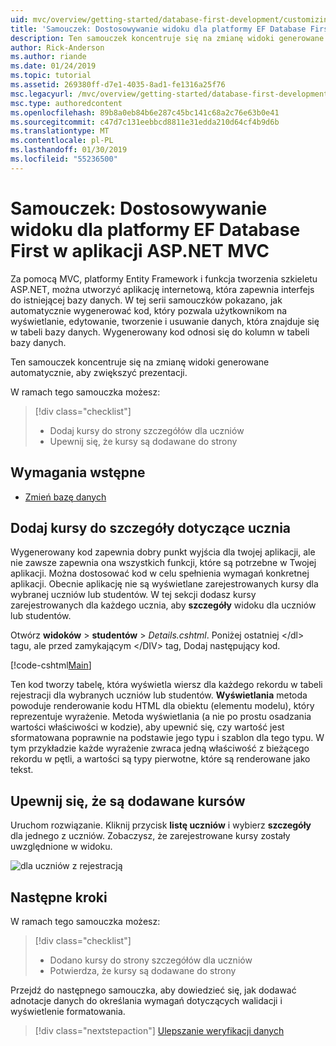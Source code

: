 ```yaml
---
uid: mvc/overview/getting-started/database-first-development/customizing-a-view
title: 'Samouczek: Dostosowywanie widoku dla platformy EF Database First w aplikacji ASP.NET MVC'
description: Ten samouczek koncentruje się na zmianę widoki generowane automatycznie, aby zwiększyć prezentacji.
author: Rick-Anderson
ms.author: riande
ms.date: 01/24/2019
ms.topic: tutorial
ms.assetid: 269380ff-d7e1-4035-8ad1-fe1316a25f76
msc.legacyurl: /mvc/overview/getting-started/database-first-development/customizing-a-view
msc.type: authoredcontent
ms.openlocfilehash: 89b8a0eb84b6e287c45bc141c68a2c76e63b0e41
ms.sourcegitcommit: c47d7c131eebbcd8811e31edda210d64cf4b9d6b
ms.translationtype: MT
ms.contentlocale: pl-PL
ms.lasthandoff: 01/30/2019
ms.locfileid: "55236500"
---
```

# <a name="tutorial-customize-view-for-ef-database-first-with-aspnet-mvc-app"></a>Samouczek: Dostosowywanie widoku dla platformy EF Database First w aplikacji ASP.NET MVC

Za pomocą MVC, platformy Entity Framework i funkcja tworzenia szkieletu ASP.NET, można utworzyć aplikację internetową, która zapewnia interfejs do istniejącej bazy danych. W tej serii samouczków pokazano, jak automatycznie wygenerować kod, który pozwala użytkownikom na wyświetlanie, edytowanie, tworzenie i usuwanie danych, która znajduje się w tabeli bazy danych. Wygenerowany kod odnosi się do kolumn w tabeli bazy danych.

Ten samouczek koncentruje się na zmianę widoki generowane automatycznie, aby zwiększyć prezentacji.

W ramach tego samouczka możesz:

> [!div class="checklist"]
> * Dodaj kursy do strony szczegółów dla uczniów
> * Upewnij się, że kursy są dodawane do strony

## <a name="prerequisites"></a>Wymagania wstępne

* [Zmień bazę danych](changing-the-database.md)

## <a name="add-courses-to-student-detail"></a>Dodaj kursy do szczegóły dotyczące ucznia

Wygenerowany kod zapewnia dobry punkt wyjścia dla twojej aplikacji, ale nie zawsze zapewnia ona wszystkich funkcji, które są potrzebne w Twojej aplikacji. Można dostosować kod w celu spełnienia wymagań konkretnej aplikacji. Obecnie aplikację nie są wyświetlane zarejestrowanych kursy dla wybranej uczniów lub studentów. W tej sekcji dodasz kursy zarejestrowanych dla każdego ucznia, aby **szczegóły** widoku dla uczniów lub studentów.

Otwórz **widoków** > **studentów** > *Details.cshtml*. Poniżej ostatniej &lt;/dl&gt; tagu, ale przed zamykającym &lt;/DIV&gt; tag, Dodaj następujący kod.

[!code-cshtml[Main](customizing-a-view/samples/sample1.cshtml)]

Ten kod tworzy tabelę, która wyświetla wiersz dla każdego rekordu w tabeli rejestracji dla wybranych uczniów lub studentów. **Wyświetlania** metoda powoduje renderowanie kodu HTML dla obiektu (elementu modelu), który reprezentuje wyrażenie. Metoda wyświetlania (a nie po prostu osadzania wartości właściwości w kodzie), aby upewnić się, czy wartość jest sformatowana poprawnie na podstawie jego typu i szablon dla tego typu. W tym przykładzie każde wyrażenie zwraca jedną właściwość z bieżącego rekordu w pętli, a wartości są typy pierwotne, które są renderowane jako tekst.

## <a name="confirm-courses-are-added"></a>Upewnij się, że są dodawane kursów

Uruchom rozwiązanie. Kliknij przycisk **listę uczniów** i wybierz **szczegóły** dla jednego z uczniów. Zobaczysz, że zarejestrowane kursy zostały uwzględnione w widoku.

![dla uczniów z rejestracją](customizing-a-view/_static/image1.png)

## <a name="next-steps"></a>Następne kroki
W ramach tego samouczka możesz:

> [!div class="checklist"]
> * Dodano kursy do strony szczegółów dla uczniów
> * Potwierdza, że kursy są dodawane do strony

Przejdź do następnego samouczka, aby dowiedzieć się, jak dodawać adnotacje danych do określania wymagań dotyczących walidacji i wyświetlenie formatowania.
> [!div class="nextstepaction"]
> [Ulepszanie weryfikacji danych](enhancing-data-validation.md)
